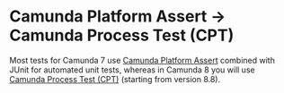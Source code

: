 # Camunda Platform Assert &#8594; Camunda Process Test (CPT)

Most tests for Camunda 7 use [Camunda Platform Assert](https://github.com/camunda/camunda-bpm-platform/tree/master/test-utils/assert) combined with JUnit for automated unit tests, whereas in Camunda 8 you will use [Camunda Process Test (CPT)](https://docs.camunda.io/docs/next/apis-tools/testing/getting-started/) (starting from version 8.8).
